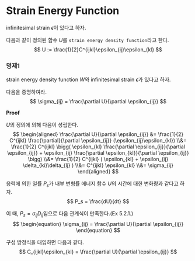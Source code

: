 # Strain Energy Function
infinitesimal strain $\epsilon$이 있다고 하자.

다음과 같이 정의된 함수 $U$를 `strain energy density function`라고 한다.
$$ U := \frac{1}{2}C^{ijkl}\epsilon_{ij}\epsilon_{kl} $$

### 명제1
strain energy density function $W$와 infinitesimal strain $\epsilon$가 있다고 하자.

다음을 증명하여라.
$$ \sigma_{ij} = \frac{\partial U}{\partial \epsilon_{ij}} $$

**Proof**

$U$의 정의에 의해 다음이 성립한다.
$$ \begin{aligned} \frac{\partial U}{\partial \epsilon_{ij}} &= \frac{1}{2} C^{ijkl} \frac{\partial}{\partial \epsilon_{ij}} (\epsilon_{ij}\epsilon_{kl}) \\&= \frac{1}{2} C^{ijkl} \bigg( \epsilon_{kl} \frac{\partial \epsilon_{ij}}{\partial \epsilon_{ij}} + \epsilon_{ij} \frac{\partial \epsilon_{kl}}{\partial \epsilon_{ij}} \bigg) \\&= \frac{1}{2} C^{ijkl} ( \epsilon_{kl} + \epsilon_{ij} \delta_{ki}\delta_{lj} ) \\&= C^{ijkl} \epsilon_{kl} \\&= \sigma_{ij} \end{aligned} $$

응력에 의한 일률 $P_s$가 내부 변형률 에너지 함수 $U$의 시간에 대한 변화량과 같다고 하자.
$$ P_s = \frac{dU}{dt} $$

이 때, $P_s = \sigma_{ij}D_{ij}$임으로 다음 관계식이 만족한다.(Ex 5.2.1.)
$$ \begin{equation} \sigma_{ij} = \frac{\partial U}{\partial \epsilon_{ij}} \end{equation}  $$

구성 방정식을 대입하면 다음과 같다.
$$ C_{ijkl}\epsilon_{kl} = \frac{\partial U}{\partial \epsilon_{ij}} $$